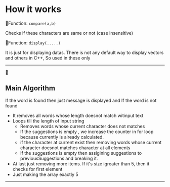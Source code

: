 # How it works


🧿Function: `compare(a,b)`

Checks if these characters are same or not  (case insensitive)

🧿Function: `display(.....)`

It is just for displaying datas. There is not any default way to display vectors and others in C++, So used in these only

---
📑
## Main Algorithm

If the word is found then just message is displayed and 
If the word is not found 

* It removes all words whose length doesnot match witinput text
* Loops till the length of input string 
    * Removes words whose current character does not matches
    * If the suggestions is empty , we increase the counter in for loop because currently is already calculated.
    * if the character at current exist then removing words whose current character doesnot matches character at all elements
    * If the suggestions is empty then assigining suggestions to previousSuggestions and breaking it.
* At last just removing more items. If it's size igreater than 5, then it checks for first element
* Just making the array exactly 5
---

